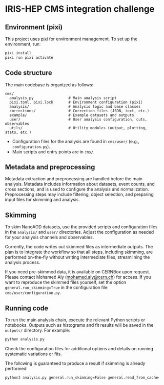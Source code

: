 # IRIS-HEP CMS integration challenge

## Environment (pixi)
This project uses [pixi](https://pixi.sh/) for environment management. To set up the environment, run:

```sh
pixi install
pixi run pixi activate
```

## Code structure
The main codebase is organized as follows:

```
cms/
  analysis.py                # Main analysis script
  pixi.toml, pixi.lock       # Environment configuration (pixi)
  analysis/                  # Analysis logic and base classes
  corrections/               # Correction files (JSON, text, etc.)
  example/                   # Example datasets and outputs
  user/                      # User analysis configuration, cuts, observables
  utils/                     # Utility modules (output, plotting, stats, etc.)
```
- Configuration files for the analysis are found in `cms/user/` (e.g., `configuration.py`).
- Main scripts and entry points are in `cms/`.

## Metadata and preprocessing
Metadata extraction and preprocessing are handled before the main analysis. Metadata includes information about datasets, event counts, and cross sections, and is used to configure the analysis and normalization. Preprocessing steps may include filtering, object selection, and preparing input files for skimming and analysis.

## Skimming
To skim NanoAOD datasets, use the provided scripts and configuration files in the `analysis/` and `user/` directories. Adjust the configuration as needed for your analysis channels and observables.

Currently, the code writes out skimmed files as intermediate outputs. The plan is to integrate the workflow so that all steps, including skimming, are performed on-the-fly without writing intermediate files, streamlining the analysis process.

If you need pre-skimmed data, it is available on CERNBox upon request. Please contact Mohamed Aly (mohamed.aly@cern.ch) for access.
If you want to reproduce the skimmed files yourself, set the option `general.run_skimming=True` in the configuration file `cms/user/configuration.py`.

## Running code
To run the main analysis chain, execute the relevant Python scripts or notebooks. Outputs such as histograms and fit results will be saved in the `outputs/` directory. For example:

```sh
python analysis.py
```

Check the configuration files for additional options and details on running systematic variations or fits.

The following is guaranteed to produce a result if skimming is already performed

```sh
python3 analysis.py general.run_skimming=False general.read_from_cache=True general.run_mva_training=False general.run_plots_only=False general.run_metadata_generation=False
```